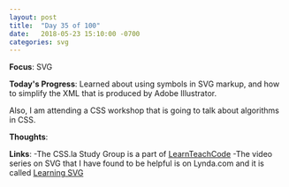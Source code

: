 ```yaml
---
layout: post
title:  "Day 35 of 100"
date:   2018-05-23 15:10:00 -0700
categories: svg 
---
```


**Focus**: SVG

**Today's Progress**: Learned about using symbols in SVG markup, and how to simplify the XML that is produced by Adobe Illustrator. 

Also, I am attending a CSS workshop that is going to talk about algorithms in CSS. 

**Thoughts**: 

**Links**: 
-The CSS.la Study Group is a part of [LearnTeachCode](https://www.meetup.com/LearnTeachCode)
-The video series on SVG that I have found to be helpful is on Lynda.com and it is called [Learning SVG](https://www.lynda.com/SVG-tutorials/Learning-SVG/622089-2.html)